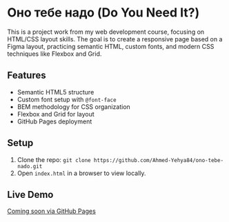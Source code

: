 # Оно тебе надо (Do You Need It?)

This is a project work from my web development course, focusing on HTML/CSS layout skills. The goal is to create a responsive page based on a Figma layout, practicing semantic HTML, custom fonts, and modern CSS techniques like Flexbox and Grid.

## Features

- Semantic HTML5 structure
- Custom font setup with `@font-face`
- BEM methodology for CSS organization
- Flexbox and Grid for layout
- GitHub Pages deployment

## Setup

1. Clone the repo: `git clone https://github.com/Ahmed-Yehya84/ono-tebe-nado.git`
2. Open `index.html` in a browser to view locally.

## Live Demo

[Coming soon via GitHub Pages](#)
